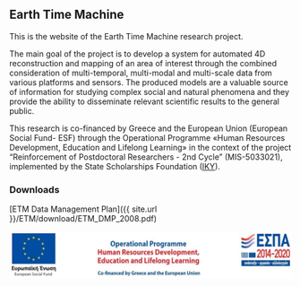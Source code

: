 ## Earth Time Machine

This is the website of the Earth Time Machine research project.

The main goal of the project is to develop a system for automated 4D reconstruction and mapping of an area of interest through the combined consideration of multi-temporal, multi-modal and multi-scale data from various platforms and sensors. The produced models are a valuable source of information for studying complex social and natural phenomena and they provide the ability to disseminate relevant scientific results to the general public.

This research is co-financed by Greece and the European Union (European Social Fund- ESF) through the Operational Programme «Human Resources Development, Education and Lifelong Learning» in the context of the project “Reinforcement of Postdoctoral Researchers - 2nd Cycle” (MIS-5033021), implemented by the State Scholarships Foundation ([IKY](https://www.iky.gr/en/)).

### Downloads

[ETM Data Management Plan]({{ site.url }}/ETM/download/ETM_DMP_2008.pdf)

![logo](res/logo.jpg)
